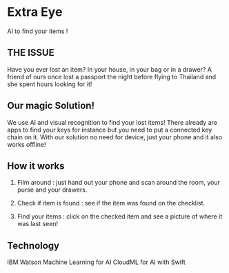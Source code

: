 # Extra Eye

AI to find your items !

## THE ISSUE
Have you ever lost an item? In your house, in your bag or in a drawer?
A friend of ours once lost a passport the night before flying to Thailand and she spent hours looking for it!

## Our magic Solution!
We use AI and visual recognition to find your lost items! There already are apps to find your keys for instance but you need to put a connected key chain on it. With our solution no need for device, just your phone and it also works offline! 

## How it works
1. Film around : just hand out your phone and scan around the room, your purse and your drawers.

2. Check if item is found : see if the item was found on the checklist.

3. Find your items : click on the checked item and see a picture of where it was last seen!

## Technology
IBM Watson Machine Learning for AI
CloudML for AI with Swift
